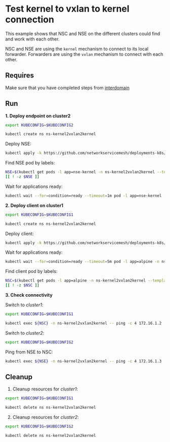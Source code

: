 # Test kernel to vxlan to kernel connection

This example shows that NSC and NSE on the different clusters could find and work with each other.

NSC and NSE are using the `kernel` mechanism to connect to its local forwarder.
Forwarders are using the `vxlan` mechanism to connect with each other.

## Requires

Make sure that you have completed steps from [interdomain](../../)

## Run

**1. Deploy endpoint on cluster2**

```bash
export KUBECONFIG=$KUBECONFIG2
```

```bash
kubectl create ns ns-kernel2vxlan2kernel
```

Deploy NSE:
```bash
kubectl apply -k https://github.com/networkservicemesh/deployments-k8s/examples/floating_interdomain/usecases/Kernel2Vxlan2Kernel/cluster2?ref=88fa4d08aca35783d6aab60f1bf0233d2d01130a
```

Find NSE pod by labels:
```bash
NSE=$(kubectl get pods -l app=nse-kernel -n ns-kernel2vxlan2kernel --template '{{range .items}}{{.metadata.name}}{{"\n"}}{{end}}')
[[ ! -z $NSE ]]
```

Wait for applications ready:
```bash
kubectl wait --for=condition=ready --timeout=1m pod -l app=nse-kernel -n ns-kernel2vxlan2kernel
```

**2. Deploy client on cluster1**

```bash
export KUBECONFIG=$KUBECONFIG1
```

```bash
kubectl create ns ns-kernel2vxlan2kernel
```

Deploy client:
```bash
kubectl apply -k https://github.com/networkservicemesh/deployments-k8s/examples/floating_interdomain/usecases/Kernel2Vxlan2Kernel/cluster1?ref=88fa4d08aca35783d6aab60f1bf0233d2d01130a
```

Wait for applications ready:
```bash
kubectl wait --for=condition=ready --timeout=5m pod -l app=alpine -n ns-kernel2vxlan2kernel
```

Find client pod by labels:
```bash
NSC=$(kubectl get pods -l app=alpine -n ns-kernel2vxlan2kernel --template '{{range .items}}{{.metadata.name}}{{"\n"}}{{end}}')
[[ ! -z $NSC ]]
```

**3. Check connectivity**

Switch to *cluster1*:

```bash
export KUBECONFIG=$KUBECONFIG1
```

```bash
kubectl exec ${NSC} -n ns-kernel2vxlan2kernel -- ping -c 4 172.16.1.2
```

Switch to *cluster2*:

```bash
export KUBECONFIG=$KUBECONFIG2
```

Ping from NSE to NSC:
```bash
kubectl exec ${NSE} -n ns-kernel2vxlan2kernel -- ping -c 4 172.16.1.3
```

## Cleanup

1. Cleanup resources for *cluster1*:
```bash
export KUBECONFIG=$KUBECONFIG1
```
```bash
kubectl delete ns ns-kernel2vxlan2kernel
```

2. Cleanup resources for *cluster2*:
```bash
export KUBECONFIG=$KUBECONFIG2
```
```bash
kubectl delete ns ns-kernel2vxlan2kernel
```
